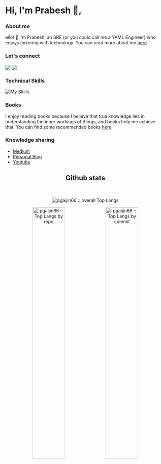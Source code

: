 # Hi, I'm Prabesh 👋,

### About me
ello! 👋 I'm Prabesh, an SRE (or you could call me a YAML Engineer) who enjoys tinkering with technology. You can read more about me [here](https://99devops.com/about)

### Let's connect
<a href="https://linkedin.com/in/prabeshthapa" target="blank"><img align="center" src="https://img.shields.io/badge/LinkedIn-0077B5?style=for-the-badge&logo=linkedin&logoColor=white" /></a>
<a href= "mailto: sthapaprabesh2020@gmail.com" target="blank"><img align="center" src="https://img.shields.io/badge/Gmail-D14836?style=for-the-badge&logo=gmail&logoColor=white" /></a>

### Technical Skills
![My Skills](https://skillicons.dev/icons?i=kubernetes,go,bash,neovim,git,github,jenkins,docker,prometheus,grafana,linux,aws,mongo,nginx)

### Books
I enjoy reading books because I believe that true knowledge lies in understanding the inner workings of things, and books help me achieve that. You can find some recommended books [here](https://99devops.com/books).

### Knowledge sharing
- [Medium](https://medium.com/@prabeshthapa)
- [Personal Blog](https://99devops.com)
- [Youtube](https://www.youtube.com/c/ShardedSRE)

<h2 align="center"> Github stats </h2>
<br/>
<p align="center">
<img src="https://github-readme-stats.vercel.app/api/top-langs/?username=pgaijin66&langs_count=6&theme=gruvbox&layout=compact&hide_border=true"
alt="pgaijin66 :: overall Top Langs " />
</p>
<p align="center">
<img width="45%" src="https://github-profile-summary-cards.vercel.app/api/cards/repos-per-language?username=pgaijin66&theme=gruvbox&layout=compact&hide_border=true"
alt="pgaijin66 :: Top Langs by repo" />
<img width="45%" src="https://github-profile-summary-cards.vercel.app/api/cards/most-commit-language?username=pgaijin66&theme=gruvbox&layout=compact&hide_border=true"
alt="pgaijin66 :: Top Langs by commit" />
</p>
